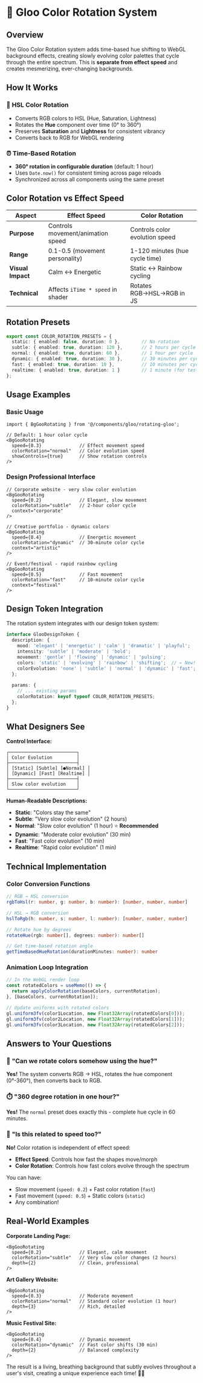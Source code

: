 # 🎨 Gloo Color Rotation System

## Overview

The Gloo Color Rotation system adds time-based hue shifting to WebGL background effects, creating slowly evolving color palettes that cycle through the entire spectrum. This is **separate from effect speed** and creates mesmerizing, ever-changing backgrounds.

## How It Works

### 🔄 **HSL Color Rotation**
- Converts RGB colors to HSL (Hue, Saturation, Lightness)
- Rotates the **Hue** component over time (0° to 360°)
- Preserves **Saturation** and **Lightness** for consistent vibrancy
- Converts back to RGB for WebGL rendering

### ⏰ **Time-Based Rotation**
- **360° rotation in configurable duration** (default: 1 hour)
- Uses `Date.now()` for consistent timing across page reloads
- Synchronized across all components using the same preset

## Color Rotation vs Effect Speed

| Aspect | Effect Speed | Color Rotation |
|--------|--------------|----------------|
| **Purpose** | Controls movement/animation speed | Controls color evolution speed |
| **Range** | 0.1-0.5 (movement personality) | 1-120 minutes (hue cycle time) |
| **Visual Impact** | Calm ↔ Energetic | Static ↔ Rainbow cycling |
| **Technical** | Affects `iTime * speed` in shader | Rotates RGB→HSL→RGB in JS |

## Rotation Presets

```typescript
export const COLOR_ROTATION_PRESETS = {
  static: { enabled: false, duration: 0 },        // No rotation
  subtle: { enabled: true, duration: 120 },       // 2 hours per cycle
  normal: { enabled: true, duration: 60 },        // 1 hour per cycle ⭐
  dynamic: { enabled: true, duration: 30 },       // 30 minutes per cycle
  fast: { enabled: true, duration: 10 },          // 10 minutes per cycle
  realtime: { enabled: true, duration: 1 }        // 1 minute (for testing)
};
```

## Usage Examples

### Basic Usage
```tsx
import { BgGooRotating } from '@/components/gloo/rotating-gloo';

// Default: 1 hour color cycle
<BgGooRotating 
  speed={0.3}              // Effect movement speed
  colorRotation="normal"   // Color evolution speed
  showControls={true}      // Show rotation controls
/>
```

### Design Professional Interface
```tsx
// Corporate website - very slow color evolution
<BgGooRotating 
  speed={0.2}              // Elegant, slow movement
  colorRotation="subtle"   // 2-hour color cycle
  context="corporate"
/>

// Creative portfolio - dynamic colors
<BgGooRotating 
  speed={0.4}              // Energetic movement  
  colorRotation="dynamic"  // 30-minute color cycle
  context="artistic"
/>

// Event/festival - rapid rainbow cycling
<BgGooRotating 
  speed={0.5}              // Fast movement
  colorRotation="fast"     // 10-minute color cycle
  context="festival"
/>
```

## Design Token Integration

The rotation system integrates with our design token system:

```typescript
interface GlooDesignToken {
  description: {
    mood: 'elegant' | 'energetic' | 'calm' | 'dramatic' | 'playful';
    intensity: 'subtle' | 'moderate' | 'bold';
    movement: 'gentle' | 'flowing' | 'dynamic' | 'pulsing';
    colors: 'static' | 'evolving' | 'rainbow' | 'shifting';  // ← New!
    colorEvolution: 'none' | 'subtle' | 'normal' | 'dynamic' | 'fast';
  };
  
  params: {
    // ... existing params
    colorRotation: keyof typeof COLOR_ROTATION_PRESETS;
  };
}
```

## What Designers See

**Control Interface:**
```
┌─────────────────────────┐
│ Color Evolution         │
├─────────────────────────┤
│ [Static] [Subtle] [●Normal] │
│ [Dynamic] [Fast] [Realtime] │
├─────────────────────────┤
│ Slow color evolution    │
└─────────────────────────┘
```

**Human-Readable Descriptions:**
- **Static**: "Colors stay the same"
- **Subtle**: "Very slow color evolution" (2 hours)
- **Normal**: "Slow color evolution" (1 hour) ⭐ **Recommended**
- **Dynamic**: "Moderate color evolution" (30 min)
- **Fast**: "Fast color evolution" (10 min)
- **Realtime**: "Rapid color evolution" (1 min)

## Technical Implementation

### Color Conversion Functions
```typescript
// RGB → HSL conversion
rgbToHsl(r: number, g: number, b: number): [number, number, number]

// HSL → RGB conversion  
hslToRgb(h: number, s: number, l: number): [number, number, number]

// Rotate hue by degrees
rotateHue(rgb: number[], degrees: number): number[]

// Get time-based rotation angle
getTimeBasedHueRotation(durationMinutes: number): number
```

### Animation Loop Integration
```typescript
// In the WebGL render loop
const rotatedColors = useMemo(() => {
  return applyColorRotation(baseColors, currentRotation);
}, [baseColors, currentRotation]);

// Update uniforms with rotated colors
gl.uniform3fv(color1Location, new Float32Array(rotatedColors[0]));
gl.uniform3fv(color2Location, new Float32Array(rotatedColors[1]));
gl.uniform3fv(color3Location, new Float32Array(rotatedColors[2]));
```

## Answers to Your Questions

### 🔄 **"Can we rotate colors somehow using the hue?"**
**Yes!** The system converts RGB → HSL, rotates the hue component (0°-360°), then converts back to RGB.

### ⏱️ **"360 degree rotation in one hour?"**
**Yes!** The `normal` preset does exactly this - complete hue cycle in 60 minutes.

### 🏃 **"Is this related to speed too?"**
**No!** Color rotation is independent of effect speed:
- **Effect Speed**: Controls how fast the shapes move/morph
- **Color Rotation**: Controls how fast colors evolve through the spectrum

You can have:
- Slow movement (`speed: 0.2`) + Fast color rotation (`fast`)
- Fast movement (`speed: 0.5`) + Static colors (`static`)
- Any combination!

## Real-World Examples

**Corporate Landing Page:**
```tsx
<BgGooRotating 
  speed={0.2}              // Elegant, calm movement
  colorRotation="subtle"   // Very slow color changes (2 hours)
  depth={2}                // Clean, professional
/>
```

**Art Gallery Website:**
```tsx
<BgGooRotating 
  speed={0.3}              // Moderate movement
  colorRotation="normal"   // Standard color evolution (1 hour)
  depth={3}                // Rich, detailed
/>
```

**Music Festival Site:**
```tsx
<BgGooRotating 
  speed={0.4}              // Dynamic movement
  colorRotation="dynamic"  // Fast color shifts (30 min)
  depth={2}                // Balanced complexity
/>
```

The result is a living, breathing background that subtly evolves throughout a user's visit, creating a unique experience each time! 🌈✨
